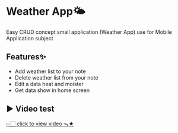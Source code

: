 # Weather App🌤️

Easy CRUD concept small application (Weather App) use for Mobile Application subject

## Features✨

- Add weather list to your note
- Delete weather list from your note
- Edit a data  heat and moister
- Get data show in  home screen

## ▶️ Video test 
[👉🏻 click to view video ᯓ★](https://drive.google.com/file/d/1WvaLu1t9EjCEDuKHEVyMA5rL4DuLnIGH/view?usp=sharing)
